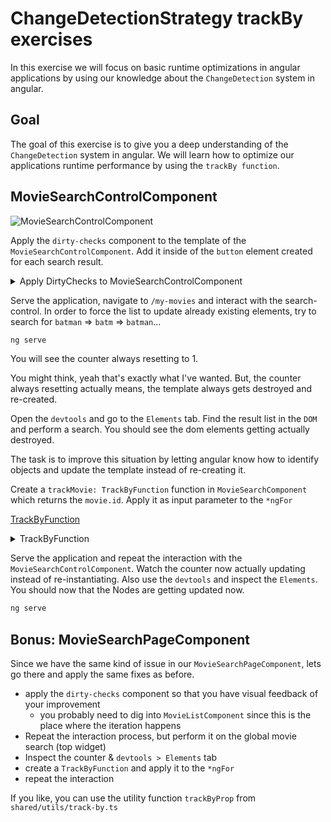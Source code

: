 # ChangeDetectionStrategy trackBy exercises

In this exercise we will focus on basic runtime optimizations in angular applications by using our knowledge about
the `ChangeDetection` system in angular.

## Goal

The goal of this exercise is to give you a deep understanding of the `ChangeDetection` system in angular. We will learn
how to optimize our applications runtime performance by using the `trackBy function`.

## MovieSearchControlComponent

![MovieSearchControlComponent](images/change-detection/movie-search-control.png)

Apply the `dirty-checks` component to the template of the `MovieSearchControlComponent`. Add it inside of the `button`
element created for each search result.

<details>
  <summary>Apply DirtyChecks to MovieSearchControlComponent</summary>

```html
<!-- movie-search-control.component.html -->

<button class="movie-result"
        (click)="selectMovie(movie)"
        *ngFor="let movie of movies;">
  
  <dirty-checks></dirty-checks>
  
  <img [src]="movie.poster_path | movieImage" width="35" [alt]="movie.title">
  <span>{{ movie.title }}</span>
</button>
```

</details>

Serve the application, navigate to `/my-movies` and interact with the search-control. In order to force the list to update
already existing elements, try to search for `batman` => `batm` => `batman`...

```bash
ng serve
```
You will see the counter always resetting to 1.

You might think, yeah that's exactly what I've wanted. But, the counter always resetting actually means, the template
always gets destroyed and re-created.

Open the `devtools` and go to the `Elements` tab. Find the result list in the `DOM` and perform a search.
You should see the dom elements getting actually destroyed.

The task is to improve this situation by letting angular know how to identify objects and update the template instead of
re-creating it.

Create a `trackMovie: TrackByFunction` function in `MovieSearchComponent` which returns the `movie.id`. 
Apply it as input parameter to the `*ngFor`

[TrackByFunction](https://angular.io/api/core/TrackByFunction)

<details>
    <summary>TrackByFunction</summary>

```ts
// movie-search-control.component.ts
trackMovie = (i: number, movie: MovieModel) => movie.id;
```

```html
<!-- movie-search-control.component.html -->

<button class="movie-result"
        (click)="selectMovie(movie)"
        *ngFor="let movie of movies; trackBy: trackMovie">
    <!-- the template -->
</button>
```

</details>

Serve the application and repeat the interaction with the `MovieSearchControlComponent`. Watch the counter now actually
updating instead of re-instantiating. Also use the `devtools` and inspect the `Elements`. You should now that the Nodes are
getting updated now.

```bash
ng serve
```

## Bonus: MovieSearchPageComponent

Since we have the same kind of issue in our `MovieSearchPageComponent`, lets go there and apply the same fixes as before.

* apply the `dirty-checks` component so that you have visual feedback of your improvement
  * you probably need to dig into `MovieListComponent` since this is the place where the iteration happens
* Repeat the interaction process, but perform it on the global movie search (top widget)
* Inspect the counter & `devtools > Elements` tab
* create a `TrackByFunction` and apply it to the `*ngFor`
* repeat the interaction

If you like, you can use the utility function `trackByProp` from `shared/utils/track-by.ts`
